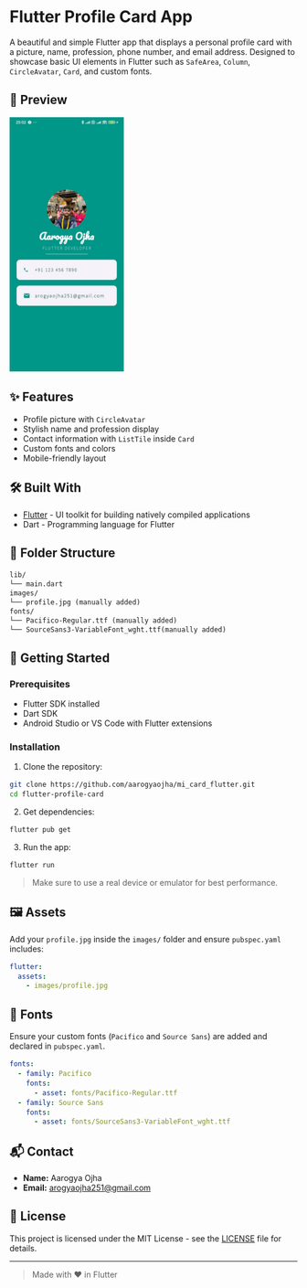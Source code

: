 # Flutter Profile Card App

A beautiful and simple Flutter app that displays a personal profile card with a picture, name, profession, phone number, and email address. Designed to showcase basic UI elements in Flutter such as `SafeArea`, `Column`, `CircleAvatar`, `Card`, and custom fonts.

## 📱 Preview

<img src="images/app.jpg" alt="App Preview" width="200"/>

## ✨ Features

- Profile picture with `CircleAvatar`
- Stylish name and profession display
- Contact information with `ListTile` inside `Card`
- Custom fonts and colors
- Mobile-friendly layout

## 🛠️ Built With

- [Flutter](https://flutter.dev/) - UI toolkit for building natively compiled applications
- Dart - Programming language for Flutter

## 📁 Folder Structure

```
lib/
└── main.dart
images/
└── profile.jpg (manually added)
fonts/
└── Pacifico-Regular.ttf (manually added)
└── SourceSans3-VariableFont_wght.ttf(manually added)
```

## 🧰 Getting Started

### Prerequisites

- Flutter SDK installed
- Dart SDK
- Android Studio or VS Code with Flutter extensions

### Installation

1. Clone the repository:

```bash
git clone https://github.com/aarogyaojha/mi_card_flutter.git
cd flutter-profile-card
```

2. Get dependencies:

```bash
flutter pub get
```

3. Run the app:

```bash
flutter run
```

> Make sure to use a real device or emulator for best performance.

## 🖼️ Assets

Add your `profile.jpg` inside the `images/` folder and ensure `pubspec.yaml` includes:

```yaml
flutter:
  assets:
    - images/profile.jpg
```

## 🎨 Fonts

Ensure your custom fonts (`Pacifico` and `Source Sans`) are added and declared in `pubspec.yaml`.

```yaml
fonts:
  - family: Pacifico
    fonts:
      - asset: fonts/Pacifico-Regular.ttf
  - family: Source Sans
    fonts:
      - asset: fonts/SourceSans3-VariableFont_wght.ttf
```

## 📬 Contact

- **Name:** Aarogya Ojha  
- **Email:** [arogyaojha251@gmail.com](mailto:arogyaojha251@gmail.com)  

## 📄 License

This project is licensed under the MIT License - see the [LICENSE](LICENSE) file for details.

---

> Made with ❤️ in Flutter
